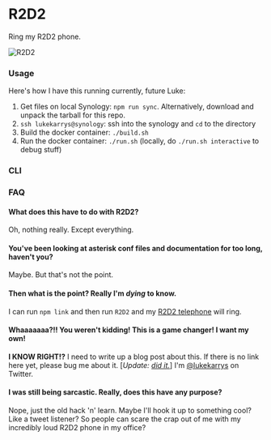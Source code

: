 # R2D2

Ring my R2D2 phone.

![R2D2](https://i.cloudup.com/H3R1OaYCMx.png)

### Usage

Here's how I have this running currently, future Luke:

1. Get files on local Synology: `npm run sync`. Alternatively, download and unpack the tarball for this repo.
1. `ssh lukekarrys@synology`: ssh into the synology and `cd` to the directory
1. Build the docker container: `./build.sh`
1. Run the docker container: `./run.sh` (locally, do `./run.sh interactive` to debug stuff)

### CLI

### FAQ

#### What does this have to do with R2D2?

Oh, nothing really. Except everything.

#### You've been looking at asterisk conf files and documentation for too long, haven't you?

Maybe. But that's not the point.

#### Then what is the point? Really I'm _dying_ to know.

I can run `npm link` and then run `R2D2` and my [R2D2 telephone](http://www.amazon.com/Telemania-Star-Wars-Novelty-Phone/dp/B00001U0IG) will ring.

#### Whaaaaaaa?!! You weren't kidding! This is a game changer! I want my own!

**I KNOW RIGHT!?** I need to write up a blog post about this. If there is no link here yet, please bug me about it. [_Update: [did it.](http://lukecod.es/2014/03/28/beep-boop-ringing-an-r2d2-telephone-with-obihai-asterisk-and-node/)_] I'm [@lukekarrys](https://twitter.com/lukekarrys) on Twitter.

#### I was still being sarcastic. Really, does this have any purpose?

Nope, just the old hack 'n' learn. Maybe I'll hook it up to something cool? Like a tweet listener? So people can scare the crap out of me with my incredibly loud R2D2 phone in my office?
